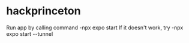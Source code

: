 # hackprinceton

Run app by calling command -npx expo start
If it doesn't work, try -npx expo start --tunnel
